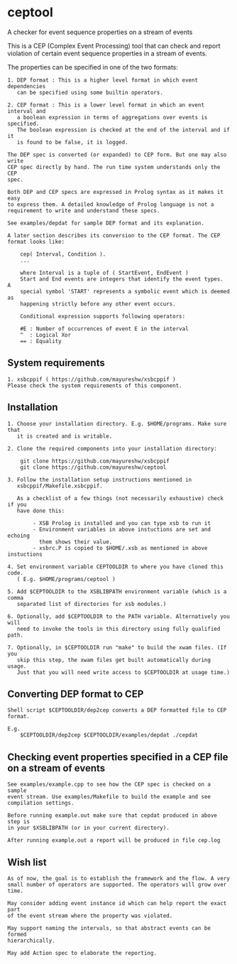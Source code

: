 # ceptool
A checker for event sequence properties on a stream of events

This is a CEP (Complex Event Processing) tool that can check and report
violation of certain event sequence properties in a stream of events.

The properties can be specified in one of the two formats:

    1. DEP format : This is a higher level format in which event dependencies
       can be specified using some builtin operators.

    2. CEP format : This is a lower level format in which an event interval and
       a boolean expression in terms of aggregations over events is specified.
       The boolean expression is checked at the end of the interval and if it
       is found to be false, it is logged.

    The DEP spec is converted (or expanded) to CEP form. But one may also write
    CEP spec directly by hand. The run time system understands only the CEP
    spec.

    Both DEP and CEP specs are expressed in Prolog syntax as it makes it easy
    to express them. A detailed knowledge of Prolog language is not a
    requirement to write and understand these specs.

    See examples/depdat for sample DEP format and its explanation.

    A later section describes its conversion to the CEP format. The CEP format looks like:

        cep( Interval, Condition ).
        ...

        where Interval is a tuple of ( StartEvent, EndEvent )
        Start and End events are integers that identify the event types.  A
        special symbol 'START' represents a symbolic event which is deemed as
        happening strictly before any other event occurs.

        Conditional expression supports following operators:

        #E : Number of occurrences of event E in the interval
        ^  : Logical Xor
        == : Equality

## System requirements

    1. xsbcppif ( https://github.com/mayureshw/xsbcppif )
    Please check the system requirements of this component.

## Installation

    1. Choose your installation directory. E.g. $HOME/programs. Make sure that
       it is created and is writable.

    2. Clone the required components into your installation directory:

        git clone https://github.com/mayureshw/xsbcppif
        git clone https://github.com/mayureshw/ceptool

    3. Follow the installation setup instructions mentioned in
       xsbcppif/Makefile.xsbcppif.

       As a checklist of a few things (not necessarily exhaustive) check if you
       have done this:

            - XSB Prolog is installed and you can type xsb to run it
            - Environment variables in above instuctions are set and echoing
              them shows their value.
            - xsbrc.P is copied to $HOME/.xsb as mentioned in above instuctions

    4. Set environment variable CEPTOOLDIR to where you have cloned this code.
       ( E.g. $HOME/programs/ceptool ) 

    5. Add $CEPTOOLDIR to the XSBLIBPATH environment variable (which is a comma
       separated list of directories for xsb modules.)

    6. Optionally, add $CEPTOOLDIR to the PATH variable. Alternatively you will
       need to invoke the tools in this directory using fully qualified path.

    7. Optionally, in $CEPTOOLDIR run "make" to build the xwam files. (If you
       skip this step, the xwam files get built automatically during usage.
       Just that you will need write access to $CEPTOOLDIR at usage time.)

## Converting DEP format to CEP

    Shell script $CEPTOOLDIR/dep2cep converts a DEP formatted file to CEP
    format.

    E.g.
        $CEPTOOLDIR/dep2cep $CEPTOOLDIR/examples/depdat ./cepdat


## Checking event properties specified in a CEP file on a stream of events

    See examples/example.cpp to see how the CEP spec is checked on a sample
    event stream. Use examples/Makefile to build the example and see
    compilation settings.

    Before running example.out make sure that cepdat produced in above step is
    in your $XSBLIBPATH (or in your current directory).

    After running example.out a report will be produced in file cep.log

## Wish list

    As of now, the goal is to establish the framework and the flow. A very
    small number of operators are supported. The operators will grow over time.

    May consider adding event instance id which can help report the exact part
    of the event stream where the property was violated.

    May support naming the intervals, so that abstract events can be formed
    hierarchically.

    May add Action spec to elaborate the reporting.
